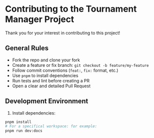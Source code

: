 # Contributing to the Tournament Manager Project

Thank you for your interest in contributing to this project!

## General Rules

- Fork the repo and clone your fork
- Create a feature or fix branch: `git checkout -b feature/my-feature`
- Follow commit conventions (`feat:`, `fix:` format, etc.)
- Use `pnpm` to install dependencies
- Run tests and lint before creating a PR
- Open a clear and detailed Pull Request

## Development Environment

1. Install dependencies:
```bash
pnpm install
# For a specifical workspace: for example:
pnpm run dev:docs
```